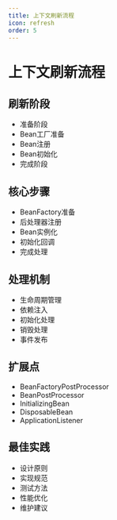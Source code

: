 ```yaml
---
title: 上下文刷新流程
icon: refresh
order: 5
---
```


# 上下文刷新流程

## 刷新阶段
- 准备阶段
- Bean工厂准备
- Bean注册
- Bean初始化
- 完成阶段

## 核心步骤
- BeanFactory准备
- 后处理器注册
- Bean实例化
- 初始化回调
- 完成处理

## 处理机制
- 生命周期管理
- 依赖注入
- 初始化处理
- 销毁处理
- 事件发布

## 扩展点
- BeanFactoryPostProcessor
- BeanPostProcessor
- InitializingBean
- DisposableBean
- ApplicationListener

## 最佳实践
- 设计原则
- 实现规范
- 测试方法
- 性能优化
- 维护建议
